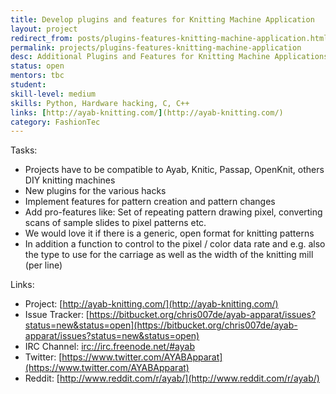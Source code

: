 ```yaml
---
title: Develop plugins and features for Knitting Machine Application
layout: project
redirect_from: posts/plugins-features-knitting-machine-application.html
permalink: projects/plugins-features-knitting-machine-application
desc: Additional Plugins and Features for Knitting Machine Applications
status: open
mentors: tbc
student: 
skill-level: medium
skills: Python, Hardware hacking, C, C++
links: [http://ayab-knitting.com/](http://ayab-knitting.com/)
category: FashionTec
---
```


Tasks:

* Projects have to be compatible to Ayab, Knitic, Passap, OpenKnit, others DIY knitting machines
* New plugins for the various hacks
* Implement features for pattern creation and pattern changes
* Add pro-features like: Set of repeating pattern drawing pixel, converting scans of sample slides to pixel patterns etc.
* We would love it if there is a generic, open format for knitting patterns
* In addition a function to control to the pixel / color data rate and e.g. also the type to use for the carriage
as well as the width of the knitting mill (per line)

Links:

* Project: [http://ayab-knitting.com/](http://ayab-knitting.com/)
* Issue Tracker: [https://bitbucket.org/chris007de/ayab-apparat/issues?status=new&status=open](https://bitbucket.org/chris007de/ayab-apparat/issues?status=new&status=open)
* IRC Channel: [irc://irc.freenode.net/#ayab](irc://irc.freenode.net/#ayab)
* Twitter: [https://www.twitter.com/AYABApparat](https://www.twitter.com/AYABApparat)
* Reddit: [http://www.reddit.com/r/ayab/](http://www.reddit.com/r/ayab/)
